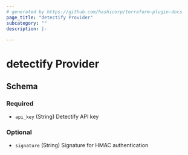 ```yaml
---
# generated by https://github.com/hashicorp/terraform-plugin-docs
page_title: "detectify Provider"
subcategory: ""
description: |-
  
---
```


# detectify Provider





<!-- schema generated by tfplugindocs -->
## Schema

### Required

- `api_key` (String) Detectify API key

### Optional

- `signature` (String) Signature for HMAC authentication
